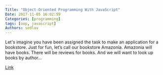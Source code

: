 ```yaml
---
Title: "Object-Oriented Programming With JavaScript"
Date: 2017-11-05 16:02:59
Categories: [programming]
tags: [oop, javascript]
Authors: sedlav
---
```


Let's imagine you have been assigned the task to make an application for a bookstore. Just for fun, let’s call our bookstore Amazonia. Amazonia will have books. There will be reviews for books. And we will want to look up books by author...

[Link](https://code.tutsplus.com/articles/Object-Oriented-Programming-JavaScript--cms-29256)
